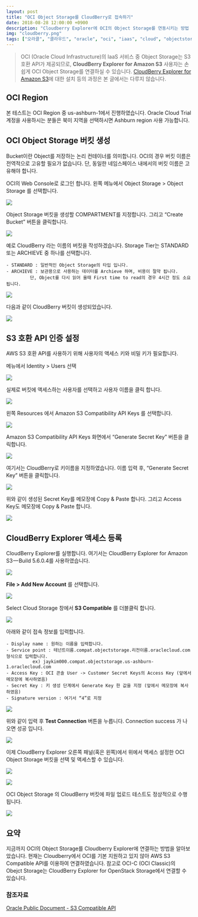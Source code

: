 ```yaml
---
layout: post
title: "OCI Object Storage를 CloudBerry로 접속하기"
date: 2018-08-28 12:00:00 +0900
description: "Cloudberry Explorer에 OCI의 Object Storage를 연동시키는 방법 입니다." # Add post description (optional)
img: "cloudberry.png"
tags: ["오라클", "클라우드", "oracle", "oci", "iaas", "cloud", "objectstorage", "s3", "오브젝트스토리지", "클라우드베리", "아마존"]
---
```


> OCI (Oracle Cloud Infrastructure)의 IaaS 서비스 중 Object Storage는 S3 호환 API가 제공되므로, **CloudBerry Explorer for Amazon S3** 사용자는 손쉽게 OCI Object Storage를 연결하실 수 있습니다.
> [CloudBerry Explorer for Amazon S3](https://www.cloudberrylab.com/download-thanks.aspx?prod=cbes3free)에 대한 설치 등의 과정은 본 글에서는 다루지 않습니다.


## OCI Region

본 테스트는 OCI Region 중 us-ashburn-1에서 진행하였습니다. Oracle Cloud Trial 계정을 사용하시는 분들은 북미 지역을 선택하시면 Ashburn region 사용 가능합니다.


## OCI Object Storage 버킷 생성

Bucket이란 Object를 저장하는 논리 컨테이너를 의미합니다.
OCI의 경우 버킷 이름은 전역적으로 고유할 필요가 없습니다.
단, 동일한 네임스페이스 내에서의 버킷 이름은 고유해야 합니다.

OCI의 Web Console로 로그인 합니다.
왼쪽 메뉴에서 Object Storage > Object Storage 를 선택합니다.

![]({{site.baseurl}}/assets/img/cloudberry_s3api01.png)


Object Storage 버킷을 생성할 COMPARTMENT를 지정합니다. 
그리고 “Create Bucket” 버튼을 클릭합니다.

![]({{site.baseurl}}/assets/img/cloudberry_s3api02.png)


예로 CloudBerry 라는 이름의 버킷을 작성하겠습니다.
Storage Tier는 STANDARD 또는 ARCHIEVE 중 하나를 선택합니다.

	- STANDARD : 일반적인 Object Storage의 타입 입니다.
	- ARCHIEVE : 보관용으로 사용하는 데이터를 Archieve 하며, 비용이 절약 됩니다. 
		     단, Object를 다시 읽어 올때 First time to read의 경우 4시간 정도 소요됩니다.
	
![]({{site.baseurl}}/assets/img/cloudberry_s3api03.png)


다음과 같이 CloudBerry 버킷이 생성되었습니다.

![]({{site.baseurl}}/assets/img/cloudberry_s3api04.png)


## S3 호환 API 인증 설정

AWS S3 호환 API를 사용하기 위해 사용자의 액세스 키와 비밀 키가 필요합니다.

메뉴에서 Identity > Users 선택

![]({{site.baseurl}}/assets/img/cloudberry_s3api05.png)


실제로 버킷에 액세스하는 사용자를 선택하고 사용자 이름을 클릭 합니다.

![]({{site.baseurl}}/assets/img/cloudberry_s3api06.png)


왼쪽 Resources 에서 Amazon S3 Compatibility API Keys 를 선택합니다.

![]({{site.baseurl}}/assets/img/cloudberry_s3api07.png)


Amazon S3 Compatibility API Keys 화면에서 “Generate Secret Key” 버튼을 클릭합니다.

![]({{site.baseurl}}/assets/img/cloudberry_s3api08.png)


여기서는 CloudBerry로 키이름을 지정하였습니다. 
이름 입력 후, “Generate Secret Key” 버튼을 클릭합니다.

![]({{site.baseurl}}/assets/img/cloudberry_s3api09.png)


위와 같이 생성된 Secret Key를 메모장에 Copy & Paste 합니다.
그리고 Access Key도 메모장에 Copy & Paste 합니다.

![]({{site.baseurl}}/assets/img/cloudberry_s3api10.png)


## CloudBerry Explorer 액세스 등록

CloudBerry Explorer를 실행합니다.
여기서는 CloudBerry Explorer for Amazon S3 — Build 5.6.0.4를 사용하였습니다.

![]({{site.baseurl}}/assets/img/cloudberry_s3api11.png)


**File > Add New Account** 를 선택합니다.

![]({{site.baseurl}}/assets/img/cloudberry_s3api12.png)


Select Cloud Storage 창에서 **S3 Compatible** 를 더블클릭 합니다.

![]({{site.baseurl}}/assets/img/cloudberry_s3api13.png)


아래와 같이 접속 정보를 입력합니다.

	- Display name : 원하는 이름을 입력합니다.
	- Service point : 테넌트이름.compat.objectstorage.리전이름.oraclecloud.com 형식으로 입력합니다.
			  ex) jaykim000.compat.objectstorage.us-ashburn-1.oraclecloud.com
	- Access Key : OCI 콘솔 User -> Customer Secret Keys의 Access Key (앞에서 메모장에 복사하였음)
	- Secret Key : 키 생성 단계에서 Generate Key 한 값을 지정 (앞에서 메모장에 복사하였음)
	- Signature version : 여기서 “4”로 지정
	
![]({{site.baseurl}}/assets/img/cloudberry_s3api14.png)


위와 같이 입력 후 **Test Connection** 버튼을 누릅니다. Connection success 가 나오면 성공 입니다.

![]({{site.baseurl}}/assets/img/cloudberry_s3api15.png)


이제 CloudBerry Explorer 오른쪽 패널(혹은 왼쪽)에서 위에서 액세스 설정한 OCI Object Storage 버킷을 선택 및 액세스할 수 있습니다.

![]({{site.baseurl}}/assets/img/cloudberry_s3api16.png)

![]({{site.baseurl}}/assets/img/cloudberry_s3api17.png)


OCI Object Storage 의 CloudBerry 버킷에 파일 업로드 테스트도 정상적으로 수행 됩니다.

![]({{site.baseurl}}/assets/img/cloudberry_s3api18.png)



## 요약
지금까지 OCI의 Object Storage를 Cloudberry Explorer에 연결하는 방법을 알아보았습니다.
현재는 Cloudberry에서 OCI를 기본 지원하고 있지 않아 AWS S3 Compatible API를 이용하여 연결하였습니다. 참고로 OCI-C (OCI Classic)의 Obejct Storage는 CloudBerry Explorer for OpenStack Storage에서 연결할 수 있습니다. 



### 참조자료
[Oracle Public Document - S3 Compatible API](https://docs.cloud.oracle.com/iaas/Content/Object/Tasks/s3compatibleapi.htm?tocpath=Services%7CObject%20Storage%7C_____8)
